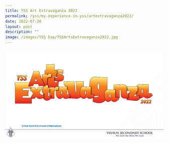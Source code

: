 ```yaml
---
title: YSS Art Extravaganza 2022
permalink: /yss/my-experience-in-yss/artextravaganza2022/
date: 2022-07-28
layout: post
description: ""
image: /images/YSS Exp/YSSArtsExtravaganza2022.jpg
---
```



<a href="https://sites.google.com/moe.edu.sg/yssartextravaganza">
<img src="/images/YSS%20Exp/YSSArtsExtravaganza2022.jpg" alt="yss ArtsExtravaganza">
</a>